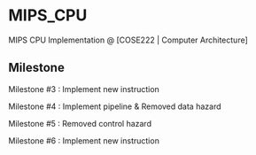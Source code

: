 # MIPS_CPU

MIPS CPU Implementation @ [COSE222 | Computer Architecture]

## Milestone

Milestone #3 : Implement new instruction

Milestone #4 : Implement pipeline & Removed data hazard

Milestone #5 : Removed control hazard

Milestone #6 : Implement new instruction
